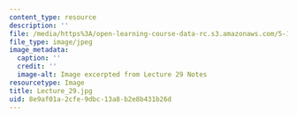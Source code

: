 ```yaml
---
content_type: resource
description: ''
file: /media/https%3A/open-learning-course-data-rc.s3.amazonaws.com/5-111sc-principles-of-chemical-science-fall-2014/8e9af01a2cfe9dbc13a8b2e8b431b26d_Lecture_29.jpg
file_type: image/jpeg
image_metadata:
  caption: ''
  credit: ''
  image-alt: Image excerpted from Lecture 29 Notes
resourcetype: Image
title: Lecture_29.jpg
uid: 8e9af01a-2cfe-9dbc-13a8-b2e8b431b26d
---
```

